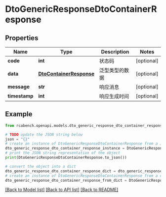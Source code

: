 # DtoGenericResponseDtoContainerResponse


## Properties

Name | Type | Description | Notes
------------ | ------------- | ------------- | -------------
**code** | **int** | 状态码 | [optional] 
**data** | [**DtoContainerResponse**](DtoContainerResponse.md) | 泛型类型的数据 | [optional] 
**message** | **str** | 响应消息 | [optional] 
**timestamp** | **int** | 响应生成时间 | [optional] 

## Example

```python
from rcabench.openapi.models.dto_generic_response_dto_container_response import DtoGenericResponseDtoContainerResponse

# TODO update the JSON string below
json = "{}"
# create an instance of DtoGenericResponseDtoContainerResponse from a JSON string
dto_generic_response_dto_container_response_instance = DtoGenericResponseDtoContainerResponse.from_json(json)
# print the JSON string representation of the object
print(DtoGenericResponseDtoContainerResponse.to_json())

# convert the object into a dict
dto_generic_response_dto_container_response_dict = dto_generic_response_dto_container_response_instance.to_dict()
# create an instance of DtoGenericResponseDtoContainerResponse from a dict
dto_generic_response_dto_container_response_from_dict = DtoGenericResponseDtoContainerResponse.from_dict(dto_generic_response_dto_container_response_dict)
```
[[Back to Model list]](../README.md#documentation-for-models) [[Back to API list]](../README.md#documentation-for-api-endpoints) [[Back to README]](../README.md)


